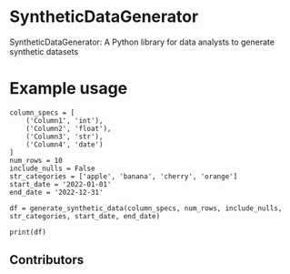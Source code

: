 # SyntheticDataGenerator

SyntheticDataGenerator: A Python library for data analysts to generate synthetic datasets

# Example usage

```
column_specs = [
    ('Column1', 'int'),
    ('Column2', 'float'),
    ('Column3', 'str'),
    ('Column4', 'date')
]
num_rows = 10
include_nulls = False
str_categories = ['apple', 'banana', 'cherry', 'orange']
start_date = '2022-01-01'
end_date = '2022-12-31'

df = generate_synthetic_data(column_specs, num_rows, include_nulls, str_categories, start_date, end_date)

print(df)
```

## Contributors

<!-- ALL-CONTRIBUTORS-LIST:START - Do not remove or modify this section -->
<!-- prettier-ignore-start -->
<!-- markdownlint-disable -->

<!-- markdownlint-restore -->
<!-- prettier-ignore-end -->

<!-- ALL-CONTRIBUTORS-LIST:END -->
